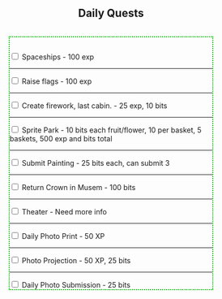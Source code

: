 <h2 style ="text-align: center;">Daily Quests</h2>
<hr style='height:1px; visibility:hidden;' />

<div style="border-style: dotted;border-width: 2px;border-color: #00be00;width: 400px;max-width: 100%;margin-left:auto;margin-right:auto;">
	<hr style="height:0px; visibility:hidden;" />
	<input type="checkbox"> Spaceships - 100 exp<hr />
	<input type="checkbox"> Raise flags - 100 exp<hr />
	<input type="checkbox"> Create firework, last cabin. - 25 exp, 10 bits<hr />
	<input type="checkbox"> Sprite Park - 10 bits each fruit/flower, 10 per basket, 5 baskets, 500 exp and bits total<hr />
	<input type="checkbox"> Submit Painting - 25 bits each, can submit 3<hr />
	<input type="checkbox"> Return Crown in Musem - 100 bits<hr />
	<input type="checkbox"> Theater - Need more info<hr />
	<input type="checkbox"> Daily Photo Print - 50 XP<hr />
	<input type="checkbox"> Photo Projection - 50 XP, 25 bits<hr />
	<input type="checkbox"> Daily Photo Submission - 25 bits
	<!--<ul style="text-align: left;list-style-position: outside;list-style: none;">
		<li>Spaceships - 100 exp</li>
		<li>Raise flags - 100 exp</li>
		<li>Create firework, last cabin. - 25 exp, 10 bits</li>
		<li>Sprite Park - 10 bits each fruit/flower, 10 per basket, 5 baskets, 500 exp and bits total</li>
		<li>Theater - Need more info</li>
		<li>Daily Photo Print - 50 XP</li>
		<li>Daily Photo Projection - 50 XP, 25 bits</li>
		<li>Daily Photo Submission - 25 bits</li>
	</ul>-->
</div>